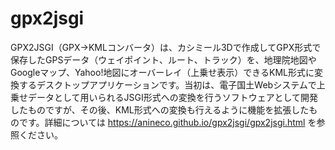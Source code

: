 # gpx2jsgi
GPX2JSGI（GPX→KMLコンバータ）は、カシミール3Dで作成してGPX形式で保存したGPSデータ（ウェイポイント、ルート、トラック）を、地理院地図やGoogleマップ、Yahoo!地図にオーバーレイ（上乗せ表示）できるKML形式に変換するデスクトップアプリケーションです。当初は、電子国土Webシステムで上乗せデータとして用いられるJSGI形式への変換を行うソフトウェアとして開発したものですが、その後、KML形式への変換も行えるように機能を拡張したものです。詳細については https://anineco.github.io/gpx2jsgi/gpx2jsgi.html を参照ください。

